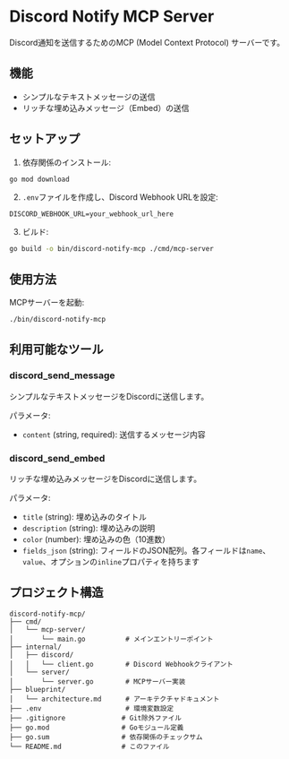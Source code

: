 # Discord Notify MCP Server

Discord通知を送信するためのMCP (Model Context Protocol) サーバーです。

## 機能

- シンプルなテキストメッセージの送信
- リッチな埋め込みメッセージ（Embed）の送信

## セットアップ

1. 依存関係のインストール:
```bash
go mod download
```

2. `.env`ファイルを作成し、Discord Webhook URLを設定:
```
DISCORD_WEBHOOK_URL=your_webhook_url_here
```

3. ビルド:
```bash
go build -o bin/discord-notify-mcp ./cmd/mcp-server
```

## 使用方法

MCPサーバーを起動:
```bash
./bin/discord-notify-mcp
```

## 利用可能なツール

### discord_send_message
シンプルなテキストメッセージをDiscordに送信します。

パラメータ:
- `content` (string, required): 送信するメッセージ内容

### discord_send_embed
リッチな埋め込みメッセージをDiscordに送信します。

パラメータ:
- `title` (string): 埋め込みのタイトル
- `description` (string): 埋め込みの説明
- `color` (number): 埋め込みの色（10進数）
- `fields_json` (string): フィールドのJSON配列。各フィールドは`name`、`value`、オプションの`inline`プロパティを持ちます

## プロジェクト構造

```
discord-notify-mcp/
├── cmd/
│   └── mcp-server/
│       └── main.go          # メインエントリーポイント
├── internal/
│   ├── discord/
│   │   └── client.go        # Discord Webhookクライアント
│   └── server/
│       └── server.go        # MCPサーバー実装
├── blueprint/
│   └── architecture.md      # アーキテクチャドキュメント
├── .env                     # 環境変数設定
├── .gitignore              # Git除外ファイル
├── go.mod                  # Goモジュール定義
├── go.sum                  # 依存関係のチェックサム
└── README.md               # このファイル
```